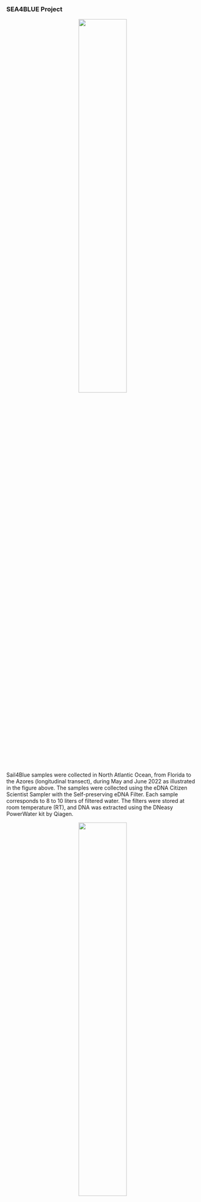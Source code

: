 ### SEA4BLUE Project

<p align="center">
  <img width=50% height=50% src="https://github.com/Luponsky/MicrobiolMarina2023/blob/main/img/Sea4Blue_page-0001.jpg">
</p>

Sail4Blue samples were collected in North Atlantic Ocean, from Florida to the Azores (longitudinal transect), during May and June 2022 as illustrated in the figure above. The samples were collected using the eDNA Citizen Scientist Sampler with the Self-preserving eDNA Filter. Each sample corresponds to 8 to 10 liters of filtered water. The filters were stored at room temperature (RT), and DNA was extracted using the DNeasy PowerWater kit by Qiagen.



<p align="center">
  <img width=50% height=50% src="https://github.com/Luponsky/MicrobiolMarina2023/blob/main/img/gel.png">
</p>
The 16S rRNA gene V4 region was amplified starting with 5 ng of each sample 

---

## The data we will use has already been 'pre-processed' with DADA2 and the taxonomy was assigned using Silva DB

<details>
<summary>What are the 'pre-processing' steps needed to clean the raw reads?</summary>
<br>
Inspect read quality profiles<br>
Remove Adaptors<br>
Quality filter and trimming<br>
Sample Inference<br>
Merge paired reads<br>
Remove chimeras<br>
</details>

---

<details>
<summary>What are the outputs of DADA2?</summary>
<br>
ASVs table & Rapresentative Sequences
</details>

---

<details>
<summary>What are the inputs for Phyloseq?</summary>
<br>
ASVs table + Rapresentative Sequences + taxonomy table + metadata
</details>



---
---
---


## now open **analysis_sea4blue.R** in your R cloud


#load packages
```r
library(MiscMetabar)
library(formattable)
library(phyloseq)
library(ggplot2)
library(dplyr)
library(metagenomeSeq)
library(ggrepel)
library(ranacapa)
library(ggside)
library(ggpubr)
library(grid)
```
#import data for the phyloseq object ( ASVs table, Tax table, metadata table)
```r
ps <- read_pq(path = "sea4blue_phyloseq") #this function import all the files from a specified folder 

ps
```

```
## phyloseq-class experiment-level object
## otu_table()   OTU Table:         [ 1312 taxa and 17 samples ]
## sample_data() Sample Data:       [ 17 samples by 9 sample variables ]
## tax_table()   Taxonomy Table:    [ 1312 taxa by 6 taxonomic ranks ]
```
# the metadata
```r 
sample_data(ps)
```

```
##             X    IndexSequence SampleName NavigationDay       Date        Water Zone Latitude  Longitude
## sa1     eDNA1 TACTAGGTAAGCAGCA      eDNA1             1 23/05/2022 Superficiale  ANW 29.30070 -77.936917
## sa2    eDNA18 TAACGTCCACGCGTGA     eDNA18            18 09/06/2022 Superficiale  ANC 35.79043 -34.595667
## sa3    eDNA19 TACTAGGTTGCGTCAC     eDNA19            19 10/06/2022 Superficiale  ANC 36.99627 -32.055683
## sa4    eDNA25 ACGTACGTTGCGTCAC     eDNA25            25 23/06/2022 Superficiale  ANE 35.89713 -17.887783
## sa5    eDNA26 GCGATACGTGCGTCAC     eDNA26            26 24/06/2022 Superficiale  ANE 36.13633 -14.540200
## sa6    eDNA27 TACTAGGTGTCTAGTG     eDNA27            27 25/06/2022 Superficiale  ANE 36.25035 -11.687733
## sa7    eDNA28 ACGTACGTGTCTAGTG     eDNA28            28 26/06/2022 Superficiale  ANE 36.07880  -7.874533
## sa8     eDNA3 ACGTACGTAAGCAGCA      eDNA3             3 25/05/2022 Superficiale  ANW 30.65897 -75.508383
## sa9     eDNA4 GCGATACGAAGCAGCA      eDNA4             4 26/06/2022 Superficiale  ANW 31.18923 -74.859950
## sa10    eDNA6 GTTACAGCAAGCAGCA      eDNA6             6 28/05/2022 Superficiale  ANW 31.75563 -69.329683
## sa11    eDNA7 TAACGTCCAAGCAGCA      eDNA7             7 29/05/2022 Superficiale  ANW 31.82482 -67.287833
## sa12    eDNA9 TACTAGGTACGCGTGA      eDNA9             9 31/05/2022 Superficiale  ANW 31.99925 -62.128333
## sa13   eDNA15 ACGTACGTACGCGTGA     eDNA15            15 06/06/2022 Superficiale  ANC 34.21340 -44.076200
## sa14   eDNA16 GCGATACGACGCGTGA     eDNA16            16 07/06/2022 Superficiale  ANC 34.55028 -40.685317
## sa15   eDNA17 GTTACAGCACGCGTGA     eDNA17            17 08/06/2022 Superficiale  ANC 35.44867 -37.395217
## sa16 Negative GCGATACGGTCTAGTG   Negative            NA       <NA> Superficiale <NA>       NA         NA
## sa17 Positive GTTACAGCGTCTAGTG   Positive            NA       <NA> Superficiale <NA>       NA         NA
```


# LET'S VISUALIZE RAREFACTION CURVES 

# do you remember?

<p align="center">
  <img width=50% height=50% src="https://github.com/Luponsky/MicrobiolMarina2023/blob/main/img/rarefct_curve_fake.png">
</p>



```r
# define a new ps object called psdata that will be used in the following function
ps
```

```
## phyloseq-class experiment-level object
## otu_table()   OTU Table:         [ 1312 taxa and 17 samples ]
## sample_data() Sample Data:       [ 17 samples by 9 sample variables ]
## tax_table()   Taxonomy Table:    [ 1312 taxa by 6 taxonomic ranks ]
```

```r
#### define  the function calculate_rarefaction_curves

calculate_rarefaction_curves <- function(psdata, measures, depths) {
  require('plyr') # ldply
  require('reshape2') # melt
  
  estimate_rarified_richness <- function(psdata, measures, depth) {
    if(max(sample_sums(psdata)) < depth) return()
    psdata <- prune_samples(sample_sums(psdata) >= depth, psdata)
    
    rarified_psdata <- rarefy_even_depth(psdata, depth, verbose = FALSE)
    
    alpha_diversity <- estimate_richness(rarified_psdata, measures = measures)
    
    # as.matrix forces the use of melt.array, which includes the Sample names (rownames)
    molten_alpha_diversity <- melt(as.matrix(alpha_diversity), varnames = c('Sample', 'Measure'), value.name = 'Alpha_diversity')
    
    molten_alpha_diversity
  }
  
  names(depths) <- depths # this enables automatic addition of the Depth to the output by ldply
  rarefaction_curve_data <- ldply(depths, estimate_rarified_richness, psdata = psdata, measures = measures, .id = 'Depth', .progress = ifelse(interactive(), 'none', 'none'))
  
  # convert Depth from factor to numeric
  rarefaction_curve_data$Depth <- as.numeric(levels(rarefaction_curve_data$Depth))[rarefaction_curve_data$Depth]
  
  rarefaction_curve_data
}
```
#### use the function calculate_rarefaction_curves on ps
```r
rarefaction_curve_data <- calculate_rarefaction_curves(ps, c('Observed'), rep(c(1, 10, 100, 1000, 1:100 * 10000), each = 10))
```
#print the summary
```
summary(rarefaction_curve_data)
```

```
##      Depth           Sample        Measure     Alpha_diversity
##  Min.   :    1   sa8    :100   Observed:1310   Min.   :  1.0  
##  1st Qu.:   10   sa2    : 90                   1st Qu.:  9.0  
##  Median : 1000   sa4    : 90                   Median :137.0  
##  Mean   :13266   sa6    : 90                   Mean   :130.2  
##  3rd Qu.:30000   sa7    : 90                   3rd Qu.:215.0  
##  Max.   :60000   sa1    : 80                   Max.   :416.0  
##                  (Other):770
```
# do some calculations  and merge the data for plotting
```r 
rarefaction_curve_data_summary <- ddply(rarefaction_curve_data, c('Depth', 'Sample', 'Measure'), summarise, Alpha_diversity_mean = mean(Alpha_diversity), Alpha_diversity_sd = sd(Alpha_diversity))

rarefaction_curve_data_summary_verbose <- merge(rarefaction_curve_data_summary, 
                                                data.frame(sample_data(ps)), 
                                                by.x = 'Sample', by.y = 'row.names')


```
### plot with ggplot
```
ggplot(data=rarefaction_curve_data_summary_verbose, aes(x = Depth, 
                                                        y = Alpha_diversity_mean, 
                                                        group = Sample, color = Zone)) +
  geom_line(aes(group = Sample), size = 1) +
  geom_point(size = 2.5) +
  geom_label_repel(data = rarefaction_curve_data_summary_verbose %>% 
      group_by(Sample) %>% 
      filter(Alpha_diversity_mean == max(Alpha_diversity_mean)), 
    aes(Depth, Alpha_diversity_mean,  label = ( Sample)),
    color = "black"  )+ggtitle("Rarefaction Curves")
```

<img src="figure-html/unnamed-chunk-1-1.png" width="672" />


## there is something strange with sample 16 and 17, could you guess why?
```

ggplot(data=rarefaction_curve_data_summary_verbose, aes(x = Depth, 
                                                        y = Alpha_diversity_mean, 
                                                        group = Sample, color = Zone)) +
  geom_line(aes(group = Sample), size = 1) +
  geom_point(size = 2.5) +
  geom_label_repel(data = rarefaction_curve_data_summary_verbose %>% 
                     group_by(Sample) %>% 
                     filter(Alpha_diversity_mean == max(Alpha_diversity_mean)), 
                   aes(Depth, Alpha_diversity_mean,  label = ( SampleName )), #changing the parameter of the labels
                   color = "black"  )+ggtitle("Rarefaction Curves")
```

<img src="figure-html/unnamed-chunk-1-2.png" width="672" />


# *do you see some patterns???????*



# NORMALIZATION     


```
phyloseq_obj<-ps
```
# search for Mitochondria
```
grep(pattern = "Mitochondria", tax_table(phyloseq_obj)) 
```

```
##  [1] 5985 6020 6044 6099 6101 6121 6185 6257 6296 6334 6381 6415 6422 6431 6454 6460 6461 6493 6504 6509 6513 6526 6529
```
#search for Chloroplast
```r

grep(pattern = "Chloroplast", tax_table(phyloseq_obj)) 
```

```
##  [1] 4095 4107 4133 4179 4184 4229 4236 4249 4261 4285 4301 4305 4326 4352 4358 4376 4396 4432 4439 4448 4460 4468 4487 4520 4533 4584 4590 4600 4618
## [30] 4655 4668 4696 4747 4751 4763 4764 4772 4777 4813 4815 4822 4825 4891 4936 4951 4964 4994 4999 5017 5025 5029 5053 5083 5095 5125 5127 5143 5168
## [59] 5247 5248
```
#remove Chloroplast and Mitochondria from phyloseq_obj
```r

phyloseq_obj <- phyloseq_obj %>% subset_taxa( Family!= "Mitochondria" | is.na(Family) & Order!="Chloroplast" | is.na(Order) ) 

phyloseq_obj
```

```
## phyloseq-class experiment-level object
## otu_table()   OTU Table:         [ 1229 taxa and 17 samples ]
## sample_data() Sample Data:       [ 17 samples by 9 sample variables ]
## tax_table()   Taxonomy Table:    [ 1229 taxa by 6 taxonomic ranks ]
```

```r
#filtering singletons
doubleton <- genefilter_sample(phyloseq_obj, filterfun_sample(function(x) x > 1), A=1)
doubleton <- prune_taxa(doubleton, phyloseq_obj) 
doubleton
```

```
## phyloseq-class experiment-level object
## otu_table()   OTU Table:         [ 1226 taxa and 17 samples ]
## sample_data() Sample Data:       [ 17 samples by 9 sample variables ]
## tax_table()   Taxonomy Table:    [ 1226 taxa by 6 taxonomic ranks ]
```
## rimuovo i pos e neg
```r
sample_variables(doubleton)
```

```
## [1] "X"             "IndexSequence" "SampleName"    "NavigationDay" "Date"          "Water"         "Zone"          "Latitude"      "Longitude"
```

#rimuovo i positivi e negativi
```r
doubleton = subset_samples(doubleton,!( SampleName=="Positive" | SampleName=="Negative"))
```
#check it
```
sample_data(doubleton)$SampleName
```

```
##  [1] "eDNA1"  "eDNA18" "eDNA19" "eDNA25" "eDNA26" "eDNA27" "eDNA28" "eDNA3"  "eDNA4"  "eDNA6"  "eDNA7"  "eDNA9"  "eDNA15" "eDNA16" "eDNA17"
```
# transforming 
```r
data.metagenomeSeq = phyloseq_to_metagenomeSeq(doubleton)

p = cumNormStat(data.metagenomeSeq) #default is 0.5
```

```
## Default value being used.
```

```r
data.cumnorm = cumNorm(data.metagenomeSeq, p=p)
#data.cumnorm
data.CSS = MRcounts(data.cumnorm, norm=TRUE, log=TRUE)
head(data.CSS)
```

```
##           sa1       sa2      sa3      sa4      sa5      sa6      sa7       sa8       sa9      sa10      sa11      sa12      sa13      sa14      sa15
## ASV1  0.00000 11.828152 12.19976 12.66877 12.24073 13.19269 12.15724  0.000000  0.000000  0.000000  0.000000  5.355944 11.116552 11.498655 10.002494
## ASV2  7.39927 10.901037 10.99427 10.87241 10.86409 10.57588 11.78722 11.474883 10.640084 11.174908 10.077608 11.283342 10.297447 10.571002 10.529610
## ASV3  6.62417 10.637374 11.00867 10.21290 11.45207 11.44724 10.18808 10.186246  9.564125 12.069720  9.619774  9.572272  9.358591 10.793806 10.334375
## ASV4  0.00000  0.000000  0.00000  0.00000  0.00000  0.00000  0.00000  0.000000  0.000000  0.000000  0.000000  0.000000  0.000000  0.000000  0.000000
## ASV5 10.09764  0.000000  0.00000  0.00000  0.00000  0.00000  0.00000 11.113797 13.594248  8.464959 10.983235  9.345501  9.750342  9.810939  7.161002
## ASV6  4.88065  8.962567 10.57447  9.81946 11.34114 11.12890  9.10309  9.090098  7.473292 11.290277  8.813246  9.115442  8.910191 10.029121  9.543246
```

```r
dim(data.CSS)  # make sure the data are in a correct formal: number of samples in rows
```

```
## [1] 1226   15
```

```r
phyloseq_obj_css <- phyloseq_obj
otu_table(phyloseq_obj_css) <- otu_table(data.CSS, taxa_are_rows = T)

phyloseq_obj_css
```

```
## phyloseq-class experiment-level object
## otu_table()   OTU Table:         [ 1226 taxa and 15 samples ]
## sample_data() Sample Data:       [ 15 samples by 9 sample variables ]
## tax_table()   Taxonomy Table:    [ 1226 taxa by 6 taxonomic ranks ]
```
# change sample names to the correct ones
```r
sample_names(phyloseq_obj_css)<-sample_data(phyloseq_obj_css)$SampleName 

sample_names(phyloseq_obj_css)
```

```
##  [1] "eDNA1"  "eDNA18" "eDNA19" "eDNA25" "eDNA26" "eDNA27" "eDNA28" "eDNA3"  "eDNA4"  "eDNA6"  "eDNA7"  "eDNA9"  "eDNA15" "eDNA16" "eDNA17"
```

# this is the phyloseq object normalized
```r
phyloseq_obj_css
```

```
## phyloseq-class experiment-level object
## otu_table()   OTU Table:         [ 1226 taxa and 15 samples ]
## sample_data() Sample Data:       [ 15 samples by 9 sample variables ]
## tax_table()   Taxonomy Table:    [ 1226 taxa by 6 taxonomic ranks ]
```


### ALPHA DIVERSITY


# round normalized counts for alpha diversity
```r
phyloseq_obj_css_round <- phyloseq_obj_css
otu_table(phyloseq_obj_css_round) <- round(otu_table(phyloseq_obj_css), digits = 0)
```
# check it out
```
head(otu_table(phyloseq_obj_css))
```

```
## OTU Table:          [6 taxa and 15 samples]
##                      taxa are rows
##         eDNA1    eDNA18   eDNA19   eDNA25   eDNA26   eDNA27   eDNA28     eDNA3     eDNA4     eDNA6     eDNA7     eDNA9    eDNA15    eDNA16    eDNA17
## ASV1  0.00000 11.828152 12.19976 12.66877 12.24073 13.19269 12.15724  0.000000  0.000000  0.000000  0.000000  5.355944 11.116552 11.498655 10.002494
## ASV2  7.39927 10.901037 10.99427 10.87241 10.86409 10.57588 11.78722 11.474883 10.640084 11.174908 10.077608 11.283342 10.297447 10.571002 10.529610
## ASV3  6.62417 10.637374 11.00867 10.21290 11.45207 11.44724 10.18808 10.186246  9.564125 12.069720  9.619774  9.572272  9.358591 10.793806 10.334375
## ASV4  0.00000  0.000000  0.00000  0.00000  0.00000  0.00000  0.00000  0.000000  0.000000  0.000000  0.000000  0.000000  0.000000  0.000000  0.000000
## ASV5 10.09764  0.000000  0.00000  0.00000  0.00000  0.00000  0.00000 11.113797 13.594248  8.464959 10.983235  9.345501  9.750342  9.810939  7.161002
## ASV6  4.88065  8.962567 10.57447  9.81946 11.34114 11.12890  9.10309  9.090098  7.473292 11.290277  8.813246  9.115442  8.910191 10.029121  9.543246
```

```r
head(otu_table(phyloseq_obj_css_round))
```

```
## OTU Table:          [6 taxa and 15 samples]
##                      taxa are rows
##      eDNA1 eDNA18 eDNA19 eDNA25 eDNA26 eDNA27 eDNA28 eDNA3 eDNA4 eDNA6 eDNA7 eDNA9 eDNA15 eDNA16 eDNA17
## ASV1     0     12     12     13     12     13     12     0     0     0     0     5     11     11     10
## ASV2     7     11     11     11     11     11     12    11    11    11    10    11     10     11     11
## ASV3     7     11     11     10     11     11     10    10    10    12    10    10      9     11     10
## ASV4     0      0      0      0      0      0      0     0     0     0     0     0      0      0      0
## ASV5    10      0      0      0      0      0      0    11    14     8    11     9     10     10      7
## ASV6     5      9     11     10     11     11      9     9     7    11     9     9      9     10     10
```
# let's focus on richeness (number of species) and let's check its variation along the longitudinal transect

```r

plot_richness(physeq_normalized,x="Longitude",color = "Zone",measures=c("Observed"))
```

<img src="figure-html/unnamed-chunk-1-3.png" width="672" />

```r
p1<-plot_richness(physeq_normalized,x="Longitude",color = "Zone",measures=c("Observed"))

#change the order of 
newSTorder = c( "ANW","ANC","ANE")
p1$data$Zone<- as.character(p1$data$Zone)
p1$data$Zone <- factor(p1$data$Zone, levels=newSTorder) 
```

#plot

```
ggplot(p1$data,aes(Longitude,value))+
  theme_bw()+theme(plot.title = element_text(hjust = 0.5))+
  geom_point(aes(colour = Zone),alpha =0.45)+
  scale_color_manual(values=c("#4280fc", "#ffb452","#f7170a","#000000"))+
  geom_ysideboxplot(aes(x=Zone,y=value,colour = Zone), orientation = "x")+
  theme(        ggside.panel.scale.y = .4)+scale_ysidex_discrete()+
  geom_smooth(aes(colour = variable ),linewidth=1.5)+ ylab('Richness') 
```

```
## `geom_smooth()` using method = 'loess' and formula = 'y ~ x'
```

<img src="figure-html/unnamed-chunk-1-4.png" width="672" />

```r
#let's add the richness to our metadata, maybe will be useful later...
sample_data(phyloseq_obj_css)$Richness<-p1$data$value


#######################################
#######     BETA DIVERSITY      #######
#######################################




### calculate bray-curtis dissimilarity among our samples

otu.ord <- ordinate(physeq = phyloseq_obj_css, "PCoA", distance = "bray")


#plot ordination

plot_ordination(phyloseq_obj_css, otu.ord,  color="Zone",axes =c(1,2))+
  scale_color_manual(values = c("#4280fc", "#ffb452","#f7170a"))+ geom_point(size=3)+ 
  geom_text_repel(aes(label=SampleName),max.overlaps = Inf, show.legend = FALSE)+ 
  theme_void()+
  theme_bw() + 
  geom_xsidedensity(aes(y=stat(density),fill=Zone), alpha = 0.5, show.legend = FALSE) +
  geom_ysidedensity(aes(x=stat(density),fill=Zone), alpha = 0.5, show.legend = FALSE) +
  scale_xsidey_continuous(breaks = NULL, labels = "", expand = expansion(c(0,.1))) +
  scale_ysidex_continuous(breaks = NULL, labels = "", expand = expansion(c(0,.1))) +
  scale_ysidex_discrete()+
  ggside::theme_ggside_void()  +
  scale_fill_manual(values = c("#4280fc", "#ffb452","#f7170a"))+
  ggtitle("Beta Diversity based on Bray-Curitis")
```

<img src="figure-html/unnamed-chunk-1-5.png" width="672" />

```r
#why sample 1 is so different from the others of the "same zone"






#let's check the composition of the communities with a barplot


#we have to transform the counts to %
physeq_perc=transform_sample_counts(phyloseq_obj_css,function(x) 100 * x/sum(x))



#Turn all ASVs into genus counts


glom <- tax_glom(physeq_perc, taxrank = 'Genus')
glom # should list # taxa as # phyla
```

```
## phyloseq-class experiment-level object
## otu_table()   OTU Table:         [ 261 taxa and 15 samples ]
## sample_data() Sample Data:       [ 15 samples by 10 sample variables ]
## tax_table()   Taxonomy Table:    [ 261 taxa by 6 taxonomic ranks ]
```

```r
data_glom<- psmelt(glom) # create dataframe from phyloseq object

data_glom$Zone <- as.character(data_glom$Zone) #convert to character
data_glom$Zone  <- factor(data_glom$Zone , levels =c("ANW","ANC","ANE"))






ggplot(data=data_glom, aes(x=Sample, y=Abundance, fill=Genus)) + 
  facet_grid(~Zone, scales = "free")+
  geom_bar(aes(), stat="identity", position="fill",width = 0.7) +
  scale_fill_manual(values = mycolors)+
  guides(fill=guide_legend(ncol=6)) + 
  theme(axis.text.x = element_text(angle = 90, vjust = 0.5, hjust=1),legend.position="none")
```

<img src="figure-html/unnamed-chunk-1-6.png" width="672" />

```r
# can you see any difference ???




#let's do a RDA to see how




#calculate the ordination based on the effect of richness and lon
RDA = ordinate(phyloseq_obj_css ~ Richness + Longitude, "RDA")
```

```
## Warning: First argument, `physeq`, as formula is deprecated.
## There is now an explicit `formula` argument.
## Please revise method call accordingly.
```

```r
# plot it
p2 = plot_ordination(phyloseq_obj_css, RDA, color = "Zone", )+ 
  theme_bw() +geom_text_repel(aes(label = SampleName, color = Zone), max.overlaps = Inf, show.legend = FALSE) + geom_point(size = 4)+
  scale_color_manual(values = c("#4280fc", "#ffb452", "#f7170a"))

p2
```

<img src="figure-html/unnamed-chunk-1-7.png" width="672" />

```r
# Now add the environmental variables as arrows
arrowmat = vegan::scores(RDA, display = "bp")
# Add labels, make a data.frame
arrowdf <- data.frame(labels = rownames(arrowmat), arrowmat)
# Define the arrow aesthetic mapping
arrow_map = aes(xend = RDA1, yend = RDA2, x = 0, y = 0, shape = NULL, color = NULL, 
                label = labels)
label_map = aes(x = 1.7 * RDA1, y = 1.7 * RDA2, shape = NULL, color = NULL, 
                label = labels)
# Make a new graphic
arrowhead = arrow(length = unit(0.05, "npc"))
p3 = p2 + geom_segment(arrow_map, size = 1, data = arrowdf, color = "black", 
                       arrow = arrowhead) + geom_text(label_map, size = 4, data = arrowdf)
```

```
## Warning in geom_segment(arrow_map, size = 1, data = arrowdf, color = "black", : Ignoring unknown aesthetics: label
```

```r
p3
```

<img src="figure-html/unnamed-chunk-1-8.png" width="672" />



---
title: script_lezione.R
author: userbio
date: '2023-10-20'

---















